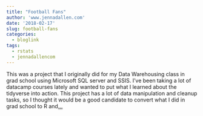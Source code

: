 ```yaml
---
title: "Football Fans"
author: 'www.jennadallen.com'
date: '2018-02-17'
slug: football-fans
categories:
  - bloglink
tags:
  - rstats
  - jennadallencom
---
```


This was a project that I originally did for my Data Warehousing class in grad school using Microsoft SQL server and SSIS. I’ve been taking a lot of datacamp courses lately and wanted to put what I learned about the tidyverse into action. This project has a lot of data manipulation and cleanup tasks, so I thought it would be a good candidate to convert what I did in grad school to R and[... <i class="fas fa-external-link-alt"></i>](https://www.jennadallen.com/post/football-fans-a-data-driven-approach-to-college-selection/)

